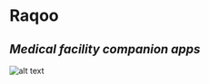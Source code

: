 # Raqoo
## _Medical facility companion apps_

![alt text](https://github.com/abadisurio/raqoo/public/raqoo.jpeg?raw=true)
